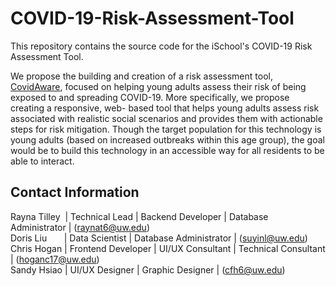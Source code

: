 # COVID-19-Risk-Assessment-Tool
This repository contains the source code for the iSchool's COVID-19 Risk Assessment Tool.  

We propose the building and creation of a risk assessment tool, [CovidAware](https://www.youtube.com/watch?v=8ZjECjEqjzs), focused on helping young adults assess their  risk of being exposed to and spreading COVID-19. More specifically, we propose creating a responsive, web- based tool that helps young adults assess risk associated with realistic social scenarios and provides them with  actionable steps for risk mitigation. Though the target population for this technology is young adults (based on increased outbreaks within this age group), the goal would be to build this technology in an accessible way for all residents to be able to interact.

## Contact Information
Rayna Tilley&nbsp; | Technical Lead | Backend Developer | Database Administrator | (raynat6@uw.edu)   
Doris Liu &nbsp;&nbsp;&nbsp;&nbsp;&nbsp; | Data Scientist | Database Administrator | (suyinl@uw.edu)   
Chris Hogan | Frontend Developer | UI/UX Consultant | Technical Consultant | (hoganc17@uw.edu)   
Sandy Hsiao | UI/UX Designer | Graphic Designer | (cfh6@uw.edu)   
